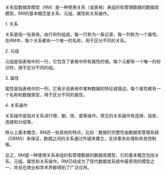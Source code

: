 关系型数据库模型（RM）是一种使用关系（或表格）来组织和管理数据的数据库模型。RM的基本概念是关系、元组、属性和关系操作。  
  
1. 关系  
  
关系是指一张表格，由行和列组成，每一行称为一条记录，每一列称为一个属性。在RM中，每个关系都有一个唯一的名称，用于区分不同的关系。  
  
2. 元组  
  
元组是指表格中的一行，它包含了表格中所有属性的值。每个元都有一个唯一的标识符，用于区分不同的组。  
  
3. 属性  
  
属性是指表格中的一列，它表示该表格中某种数据的特征或描述。每个属性都有一个名称和数据类型，用于区分不同的属性。  
  
4. 关系操作  
  
关系操作是指对关系进行增、删、改、查等操作。常见的关系操作有选择、投影、连接和分组等。  
  
除以上基本概念，RM还一些其他的特点，比如：数据的完整性由数据库管理系统（DBMS）来保证，数据之间的关系通过外键来建立，支持事务处理和并发控制等。  
  
总之，RM是一种使用关系来组织和管理数据的数据库模型，它的基本概念包括关系、元组、属性和关系操作。RM已经成为了现代数据库系统中最常用的模型之一，并且在商业和学术界都得到了广泛应用。